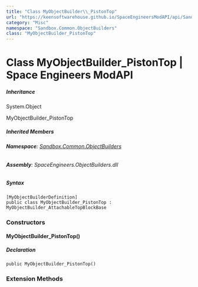 ```yaml
---
title: "Class MyObjectBuilder\\_PistonTop"
url: "https://keensoftwarehouse.github.io/SpaceEngineersModAPI/api/Sandbox.Common.ObjectBuilders.MyObjectBuilder_PistonTop.html"
category: "Misc"
namespace: "Sandbox.Common.ObjectBuilders"
class: "MyObjectBuilder_PistonTop"
---
```


# Class MyObjectBuilder\_PistonTop | Space Engineers ModAPI

##### Inheritance

System.Object

MyObjectBuilder\_PistonTop

##### Inherited Members

###### **Namespace**: [Sandbox.Common.ObjectBuilders](https://keensoftwarehouse.github.io/SpaceEngineersModAPI/api/Sandbox.Common.ObjectBuilders.html)

###### **Assembly**: SpaceEngineers.ObjectBuilders.dll

##### Syntax

```
[MyObjectBuilderDefinition]
public class MyObjectBuilder_PistonTop : MyObjectBuilder_AttachableTopBlockBase
```

### Constructors

#### MyObjectBuilder\_PistonTop()

##### Declaration

```
public MyObjectBuilder_PistonTop()
```

### Extension Methods